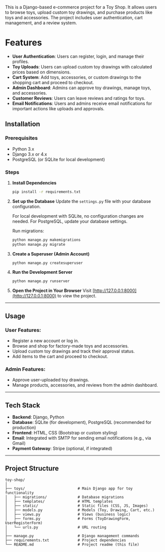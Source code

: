This is a Django-based e-commerce project for a Toy Shop. It allows users to browse toys, upload custom toy drawings, 
and purchase products like toys and accessories. 
The project includes user authentication, cart management, and a review system.

# Features
- **User Authentication**: Users can register, login, and manage their profiles.
- **Toy Uploads**: Users can upload custom toy drawings with calculated prices based on dimensions.
- **Cart System**: Add toys, accessories, or custom drawings to the shopping cart and proceed to checkout.
- **Admin Dashboard**: Admins can approve toy drawings, manage toys, and accessories.
- **Customer Reviews**: Users can leave reviews and ratings for toys.
- **Email Notifications**: Users and admins receive email notifications for important actions like uploads and approvals.

## Installation

### Prerequisites
- Python 3.x
- Django 3.x or 4.x
- PostgreSQL (or SQLite for local development)

### Steps




1. **Install Dependencies**
    ```bash
    pip install -r requirements.txt
    ```

2. **Set up the Database**
   Update the `settings.py` file with your database configuration.
   
   For local development with SQLite, no configuration changes are needed. For PostgreSQL, update your database settings.

    Run migrations:
    ```bash
    python manage.py makemigrations
    python manage.py migrate
    ```

3. **Create a Superuser (Admin Account)**
    ```bash
    python manage.py createsuperuser
    ```

4. **Run the Development Server**
    ```bash
    python manage.py runserver
    ```

5. **Open the Project in Your Browser**
    Visit [http://127.0.0.1:8000](http://127.0.0.1:8000) to view the project.

---

## Usage

### User Features:
- Register a new account or log in.
- Browse and shop for factory-made toys and accessories.
- Upload custom toy drawings and track their approval status.
- Add items to the cart and proceed to checkout.

### Admin Features:
- Approve user-uploaded toy drawings.
- Manage products, accessories, and reviews from the admin dashboard.

---

## Tech Stack

- **Backend**: Django, Python
- **Database**: SQLite (for development), PostgreSQL (recommended for production)
- **Frontend**: HTML, CSS (Bootstrap or custom styling)
- **Email**: Integrated with SMTP for sending email notifications (e.g., via Gmail)
- **Payment Gateway**: Stripe (optional, if integrated)

---

## Project Structure

```plaintext
toy-shop/
│
├── toys/                        # Main Django app for toy functionality
│   ├── migrations/              # Database migrations
│   ├── templates/               # HTML templates
│   ├── static/                  # Static files (CSS, JS, Images)
│   ├── models.py                # Models (Toy, Drawing, Cart, etc.)
│   ├── views.py                 # Views (business logic)
│   ├── forms.py                 # Forms (ToyDrawingForm, UserRegisterForm)
│   └── urls.py                  # URL routing
│
├── manage.py                    # Django management commands
├── requirements.txt             # Project dependencies
└── README.md                    # Project readme (this file)